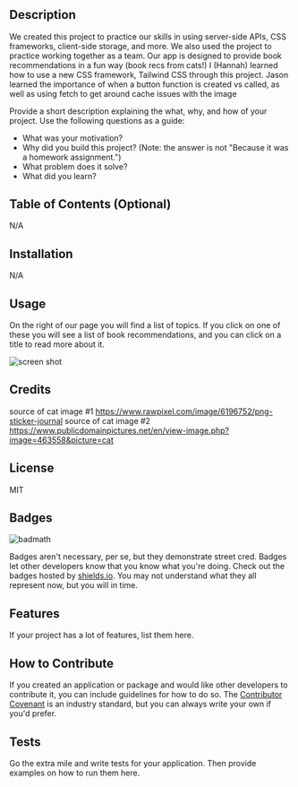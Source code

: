 # <The Purrfect Book>

## Description

We created this project to practice our skills in using server-side APIs, CSS frameworks, client-side storage, and more. We also used the project to practice working together as a team. Our app is designed to provide book recommendations in a fun way (book recs from cats!)
I (Hannah) learned how to use a new CSS framework, Tailwind CSS through this project.
Jason learned the importance of when a button function is created vs called, as well as using fetch to get around cache issues with the image

Provide a short description explaining the what, why, and how of your project. Use the following questions as a guide:

- What was your motivation?
- Why did you build this project? (Note: the answer is not "Because it was a homework assignment.")
- What problem does it solve?
- What did you learn?

## Table of Contents (Optional)

N/A

## Installation

N/A

## Usage

On the right of our page you will find a list of topics. If you click on one of these you will see a list of book recommendations, and you can click on a title to read more about it.

![screen shot](./assets/images/purrfect-book.gif)
## Credits

source of cat image #1 https://www.rawpixel.com/image/6196752/png-sticker-journal
source of cat image #2 https://www.publicdomainpictures.net/en/view-image.php?image=463558&picture=cat

## License

MIT

## Badges

![badmath](https://img.shields.io/github/languages/top/lernantino/badmath)

Badges aren't necessary, per se, but they demonstrate street cred. Badges let other developers know that you know what you're doing. Check out the badges hosted by [shields.io](https://shields.io/). You may not understand what they all represent now, but you will in time.

## Features

If your project has a lot of features, list them here.

## How to Contribute

If you created an application or package and would like other developers to contribute it, you can include guidelines for how to do so. The [Contributor Covenant](https://www.contributor-covenant.org/) is an industry standard, but you can always write your own if you'd prefer.

## Tests

Go the extra mile and write tests for your application. Then provide examples on how to run them here.